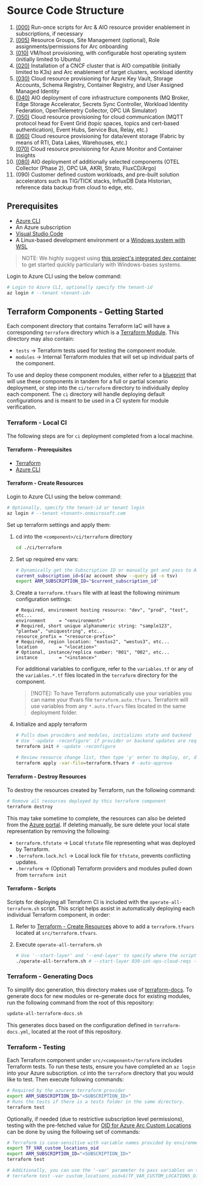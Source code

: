 # Source Code Structure

1. [(000)](./000-subscription/README.md) Run-once scripts for Arc & AIO resource provider enablement in subscriptions, if necessary
2. [(005)](./005-onboard-reqs/README.md) Resource Groups, Site Management (optional), Role assignments/permissions for Arc onboarding
3. [(010)](./010-vm-host/README.md) VM/host provisioning, with configurable host operating system (initially limited to Ubuntu)
4. [(020)](./020-cncf-cluster/README.md) Installation of a CNCF cluster that is AIO compatible (initially limited to K3s) and Arc enablement of target clusters, workload identity
5. [(030)](./030-iot-ops-cloud-reqs/README.md) Cloud resource provisioning for Azure Key Vault, Storage Accounts, Schema Registry, Container Registry, and User Assigned Managed Identity
6. [(040)](./040-iot-ops/README.md) AIO deployment of core infrastructure components (MQ Broker, Edge Storage Accelerator, Secrets Sync Controller, Workload Identity Federation, OpenTelemetry Collector, OPC UA Simulator)
7. [(050)](./050-messaging/README.md) Cloud resource provisioning for cloud communication (MQTT protocol head for Event Grid (topic spaces, topics and cert-based authentication), Event Hubs, Service Bus, Relay, etc.)
8. [(060)](./060-storage/README.md) Cloud resource provisioning for data/event storage (Fabric by means of RTI, Data Lakes, Warehouses, etc.)
9. [(070)](./070-observability/README.md) Cloud resource provisioning for Azure Monitor and Container Insights
10. [(080)](./080-iot-ops-utility/README.md) AIO deployment of additionally selected components (OTEL Collector (Phase 2), OPC UA, AKRI, Strato, FluxCD/Argo)
11. (090) Customer defined custom workloads, and pre-built solution accelerators such as TIG/TICK stacks, InfluxDB Data Historian, reference data backup from cloud to edge, etc.

## Prerequisites

- [Azure CLI](https://docs.microsoft.com/en-us/cli/azure/install-azure-cli?view=azure-cli-latest)
- An Azure subscription
- [Visual Studio Code](https://code.visualstudio.com/)
- A Linux-based development environment or a [Windows system with WSL](https://code.visualstudio.com/docs/remote/wsl)

> NOTE: We highly suggest using [this project's integrated dev container](./.devcontainer/README.md) to get started quickly particularly with Windows-bases systems.

Login to Azure CLI using the below command:

```sh
# Login to Azure CLI, optionally specify the tenant-id
az login # --tenant <tenant-id>
```

## Terraform Components - Getting Started

Each component directory that contains Terraform IaC will have a corresponding `terraform` directory which is a
[Terraform Module](https://developer.hashicorp.com/terraform/language/modules). This directory may
also contain:

- `tests` → Terraform tests used for testing the component module.
- `modules` → Internal Terraform modules that will set up individual parts of the component.

To use and deploy these component modules, either refer to a [blueprint](../blueprints) that will use these components
in tandem for a full or partial scenario deployment, or step into the `ci/terraform` directory to individually deploy
each component. The `ci` directory will handle deploying default configurations and is meant to
be used in a CI system for module verification.

### Terraform - Local CI

The following steps are for `ci` deployment completed from a local machine.

#### Terraform - Prerequisites

- [Terraform](https://developer.hashicorp.com/terraform/install)
- [Azure CLI](https://docs.microsoft.com/cli/azure/install-azure-cli)

#### Terraform - Create Resources

Login to Azure CLI using the below command:

```sh
# Optionally, specify the tenant-id or tenant login
az login # --tenant <tenant>.onmicrosoft.com
```

Set up terraform settings and apply them:

1. cd into the `<component>/ci/terraform` directory

   ```sh
   cd ./ci/terraform
   ```

2. Set up required env vars:

   ```sh
   # Dynamically get the Subscription ID or manually get and pass to ARM_SUBSCRIPTION_ID
   current_subscription_id=$(az account show --query id -o tsv)
   export ARM_SUBSCRIPTION_ID="$current_subscription_id"
   ```

3. Create a `terraform.tfvars` file with at least the following minimum configuration settings:

   ```hcl
   # Required, environment hosting resource: "dev", "prod", "test", etc...
   environment     = "<environment>"
   # Required, short unique alphanumeric string: "sample123", "plantwa", "uniquestring", etc...
   resource_prefix = "<resource-prefix>"
   # Required, region location: "eastus2", "westus3", etc...
   location        = "<location>"
   # Optional, instance/replica number: "001", "002", etc...
   instance        = "<instance>"
   ```

   For additional variables to configure, refer to the `variables.tf` or any of the `variables.*.tf` files located
   in the `terraform` directory for the component.

   > [!NOTE]: To have Terraform automatically use your variables you can name your tfvars file `terraform.auto.tfvars`.
   > Terraform will use variables from any `*.auto.tfvars` files located in the same deployment folder.

4. Initialize and apply terraform

   ```sh
   # Pulls down providers and modules, initializes state and backend
   # Use '-update -reconfigure' if provider or backend updates are required
   terraform init # -update -reconfigure

   # Review resource change list, then type 'y' enter to deploy, or, deploy with '-auto-approve'
   terraform apply -var-file=terraform.tfvars # -auto-approve
   ```

#### Terraform - Destroy Resources

To destroy the resources created by Terraform, run the following command:

```sh
# Remove all resources deployed by this terraform component
terraform destroy
```

This may take sometime to complete, the resources can also be deleted from the [Azure portal](https://portal.azure.com).
If deleting manually, be sure delete your local state representation by removing the following:

- `terraform.tfstate` → Local `tfstate` file representing what was deployed by Terraform.
- `.terraform.lock.hcl` → Local lock file for `tfstate`, prevents conflicting updates.
- `.terraform` → (Optional) Terraform providers and modules pulled down from `terraform init`

#### Terraform - Scripts

Scripts for deploying all Terraform CI is included with the `operate-all-terraform.sh` script. This script helps
assist in automatically deploying each individual Terraform component, in order:

1. Refer to [Terraform - Create Resources](#terraform---create-resources) above to add a `terraform.tfvars`
   located at `src/terraform.tfvars`.

2. Execute `operate-all-terraform.sh`

   ```sh
   # Use '--start-layer' and '--end-layer' to specify where the script should start and end deploying.
   ./operate-all-terraform.sh # --start-layer 030-iot-ops-cloud-reqs --end-layer 040-iot-ops
   ```

### Terraform - Generating Docs

To simplify doc generation, this directory makes use of [terraform-docs](https://terraform-docs.io/). To generate docs for new modules or
re-generate docs for existing modules, run the following command from the root of this repository:

```sh
update-all-terraform-docs.sh
```

This generates docs based on the configuration defined in `terraform-docs.yml`, located at the root of this repository.

### Terraform - Testing

Each Terraform component under `src/<component>/terraform` includes Terraform tests. To run these tests, ensure you have
completed an `az login` into your Azure subscription. `cd` into the `terraform` directory that you would like to test.
Then execute following commands:

```sh
# Required by the azurerm terraform provider
export ARM_SUBSCRIPTION_ID="<SUBSCRIPTION_ID>"
# Runs the tests if there is a tests folder in the same directory.
terraform test
```

Optionally, if needed (due to restrictive subscription level permissions), testing with the pre-fetched value for
[OID for Azure Arc Custom Locations](https://learn.microsoft.com/azure/azure-arc/kubernetes/custom-locations#to-enable-the-custom-locations-feature-with-a-service-principal-follow-the-steps-below)
can be done by using the following set of commands:

```sh
# Terraform is case-sensitive with variable names provided by environment variables
export TF_VAR_custom_locations_oid
export ARM_SUBSCRIPTION_ID="<SUBSCRIPTION_ID>"
terraform test

# Additionally, you can use the '-var' parameter to pass variables on the command line
# terraform test -var custom_locations_oid=$(TF_VAR_CUSTOM_LOCATIONS_OID)
```
